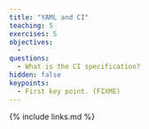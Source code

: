 ```yaml
---
title: "YAML and CI"
teaching: 5
exercises: 5
objectives:
  - 
questions:
  - What is the CI specification?
hidden: false
keypoints:
  - First key point. (FIXME)
---
```


{% include links.md %}
